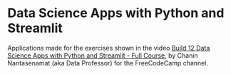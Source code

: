 # Data Science Apps with Python and Streamlit

Applications made for the exercises shown in the video [Build 12 Data Science Apps with Python and Streamlit - Full Course](https://www.youtube.com/watch?v=JwSS70SZdyM), by Chanin Nantasenamat (aka Data Professor) for the FreeCodeCamp channel.
